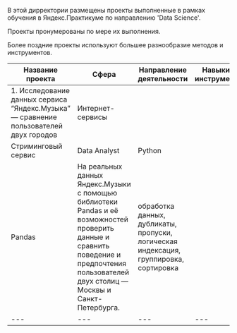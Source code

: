 В этой дирректории размещены проекты выполненные в рамках обучения в Яндекс.Практикуме по направлению 'Data Science'.

Проекты пронумерованы по мере их выполнения.

Более поздние проекты используют большее разнообразие методов и инструментов.


|Название проекта | Сфера | Направление деятельности | Навыки и инструменты| Задачи проекта | Ключевые слова |
--- | --- | --- | --- |--- |--- |
|1. Исследование данных сервиса “Яндекс.Музыка” — сравнение пользователей двух городов | Интернет-сервисы
Стриминговый сервис | Data Analyst | Python
Pandas| На реальных данных Яндекс.Музыки c помощью библиотеки Pandas и её возможностей проверить данные и сравнить поведение и предпочтения пользователей двух столиц — Москвы и Санкт-Петербурга. | обработка данных, дубликаты, пропуски, логическая индексация, группировка, сортировка |
--- | --- | --- | --- |--- |--- |
